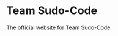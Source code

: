 <head>
    <link rel="shortcut icon" type="image/x-icon" href="favicon.ico">
</head>

# Team Sudo-Code
The official website for Team Sudo-Code.
